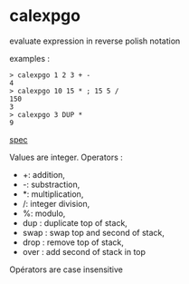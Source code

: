 # calexpgo

evaluate expression in reverse polish notation

examples :
```shell
> calexpgo 1 2 3 + -
4
> calexpgo 10 15 * ; 15 5 /
150
3
> calexpgo 3 DUP *
9
```
[spec](https://exercism.org/tracks/go/exercises/forth)

Values are integer.
Operators : 
* +: addition,
* -: substraction,
* *: multiplication,
* /: integer division,
* %: modulo,
* dup : duplicate top of stack,
* swap : swap top and second of stack,
* drop : remove top of stack, 
* over : add second of stack in top

Opérators are case insensitive

